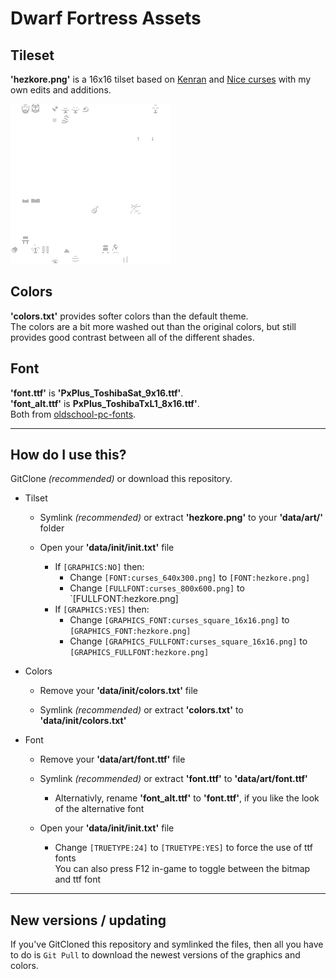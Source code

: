 # Dwarf Fortress Assets

## Tileset
**'hezkore.png'** is a 16x16 tilset based on [Kenran](http://dwarffortresswiki.org/index.php/File:Kenran.png) and [Nice curses](http://dwarffortresswiki.org/index.php/File:Nice_curses_12x12.png) with my own edits and additions.

![tileset preview](https://github.com/Hezkore/Dwarf-Fortress-Assets/blob/master/hezkore.png?raw=true)

## Colors
**'colors.txt'** provides softer colors than the default theme. \
The colors are a bit more washed out than the original colors, but still provides good contrast between all of the different shades.

## Font
**'font.ttf'** is **'PxPlus_ToshibaSat_9x16.ttf'**.\
**'font_alt.ttf'** is  **PxPlus_ToshibaTxL1_8x16.ttf'**.\
Both from [oldschool-pc-fonts](https://int10h.org/oldschool-pc-fonts/fontlist/).

---

## How do I use this?
GitClone *(recommended)* or download this repository.
* Tilset
	* Symlink *(recommended)* or extract **'hezkore.png'** to your **'data/art/'** folder
	
	* Open your **'data/init/init.txt'** file
		* If `[GRAPHICS:NO]` then:
			* Change `[FONT:curses_640x300.png]` to `[FONT:hezkore.png]`
			* Change `[FULLFONT:curses_800x600.png]` to `[FULLFONT:hezkore.png]
		* If `[GRAPHICS:YES]` then:
			* Change `[GRAPHICS_FONT:curses_square_16x16.png]` to `[GRAPHICS_FONT:hezkore.png]`
			* Change `[GRAPHICS_FULLFONT:curses_square_16x16.png]` to `[GRAPHICS_FULLFONT:hezkore.png]`

* Colors
	* Remove your **'data/init/colors.txt'** file
	
	* Symlink *(recommended)* or extract **'colors.txt'** to **'data/init/colors.txt'**


* Font
	* Remove your **'data/art/font.ttf'** file

	* Symlink *(recommended)* or extract **'font.ttf'** to **'data/art/font.ttf'**
		* Alternativly, rename **'font_alt.ttf'** to **'font.ttf'**, if you like the look of the alternative font
	
	* Open your **'data/init/init.txt'** file
		* Change `[TRUETYPE:24]` to `[TRUETYPE:YES]` to force the use of ttf fonts\
		You can also press F12 in-game to toggle between the bitmap and ttf font

---

## New versions / updating
If you've GitCloned this repository and symlinked the files, then all you have to do is `Git Pull` to download the newest versions of the graphics and colors.